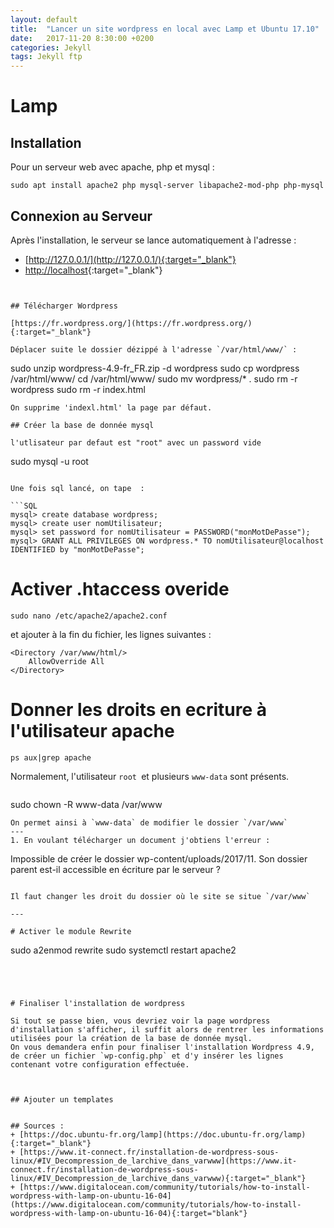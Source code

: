 ```yaml
---
layout: default
title:  "Lancer un site wordpress en local avec Lamp et Ubuntu 17.10"
date:   2017-11-20 8:30:00 +0200
categories: Jekyll 
tags: Jekyll ftp 
---
```


# Lamp
## Installation

Pour un serveur web avec apache, php et mysql : 

```
sudo apt install apache2 php mysql-server libapache2-mod-php php-mysql
```

## Connexion au Serveur
Après l'installation, le serveur se lance automatiquement à l'adresse : 

* [http://127.0.0.1/](http://127.0.0.1/){:target="_blank"}
* [http://localhost](http://localhost){:target="_blank"}

```


## Télécharger Wordpress

[https://fr.wordpress.org/](https://fr.wordpress.org/){:target="_blank"}

Déplacer suite le dossier dézippé à l'adresse `/var/html/www/` :

```
sudo unzip wordpress-4.9-fr_FR.zip -d wordpress
sudo cp wordpress /var/html/www/
cd /var/html/www/
sudo mv wordpress/* .
sudo rm -r wordpress
sudo rm -r index.html

```
On supprime 'indexl.html' la page par défaut.

## Créer la base de donnée mysql

l'utlisateur par defaut est "root" avec un password vide

```
sudo mysql -u root

```

Une fois sql lancé, on tape  : 

```SQL
mysql> create database wordpress;
mysql> create user nomUtilisateur;
mysql> set password for nomUtilisateur = PASSWORD("monMotDePasse");
mysql> GRANT ALL PRIVILEGES ON wordpress.* TO nomUtilisateur@localhost IDENTIFIED by "monMotDePasse";
```

# Activer .htaccess overide




```
sudo nano /etc/apache2/apache2.conf
```
et ajouter à la fin du fichier, les lignes suivantes : 


```
<Directory /var/www/html/>
    AllowOverride All
</Directory>
```

# Donner les droits en ecriture à l'utilisateur apache

```
ps aux|grep apache
```
Normalement, l'utilisateur `root `et plusieurs `www-data` sont présents.

```

```
sudo chown  -R www-data /var/www
```
On permet ainsi à `www-data` de modifier le dossier `/var/www`
---
1. En voulant télécharger un document j'obtiens l'erreur :

```
Impossible de créer le dossier wp-content/uploads/2017/11. Son dossier parent est-il accessible en écriture par le serveur ?
```

Il faut changer les droit du dossier où le site se situe `/var/www`

---

# Activer le module Rewrite 

```
sudo a2enmod rewrite
sudo systemctl restart apache2

```




# Finaliser l'installation de wordpress

Si tout se passe bien, vous devriez voir la page wordpress d'installation s'afficher, il suffit alors de rentrer les informations utilisées pour la création de la base de donnée mysql.
On vous demandera enfin pour finaliser l'installation Wordpress 4.9, de créer un fichier `wp-config.php` et d'y insérer les lignes contenant votre configuration effectuée. 



## Ajouter un templates


## Sources :
+ [https://doc.ubuntu-fr.org/lamp](https://doc.ubuntu-fr.org/lamp){:target="_blank"}
+ [https://www.it-connect.fr/installation-de-wordpress-sous-linux/#IV_Decompression_de_larchive_dans_varwww](https://www.it-connect.fr/installation-de-wordpress-sous-linux/#IV_Decompression_de_larchive_dans_varwww){:target="_blank"}
+ [https://www.digitalocean.com/community/tutorials/how-to-install-wordpress-with-lamp-on-ubuntu-16-04](https://www.digitalocean.com/community/tutorials/how-to-install-wordpress-with-lamp-on-ubuntu-16-04){:target="blank"}
